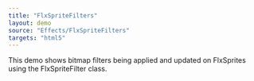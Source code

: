 ```yaml
---
title: "FlxSpriteFilters"
layout: demo
source: "Effects/FlxSpriteFilters"
targets: "html5"
---
```


This demo shows bitmap filters being applied and updated on FlxSprites using the FlxSpriteFilter class.
